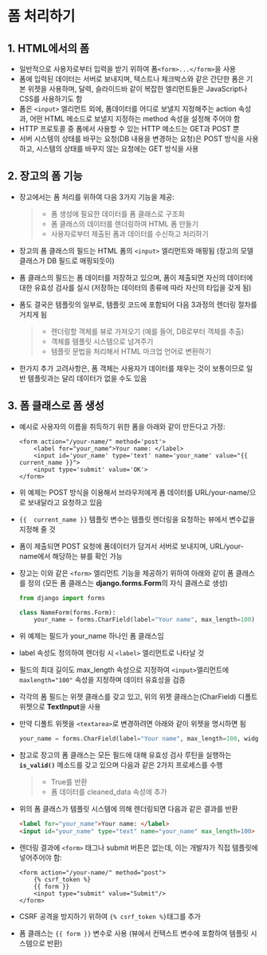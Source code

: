 # 폼 처리하기

## 1. HTML에서의 폼

- 일반적으로 사용자로부터 입력을 받기 위하여 폼`<form>...</form>`을 사용
- 폼에 입력된 데이터는 서버로 보내지며, 텍스트나 체크박스와 같은 간단한 폼은 기본 위젯을 사용하며, 달력, 슬라이드바 같이 복잡한 엘리먼트들은 JavaScript나 CSS를 사용하기도 함
- 폼은 `<input>` 엘리먼트 외에, 폼데이터를 어디로 보낼지 지정해주는 action 속성과, 어떤 HTML 메소드로 보낼지 지정하는 method 속성을 설정해 주어야 함
- HTTP 프로토콜 중 폼에서 사용할 수 있는 HTTP 메소드는 GET과 POST 뿐
- 서버 시스템의 상태를  바꾸는 요청(DB 내용을 변경하는 요청)은 POST 방식을 사용하고, 시스템의 상태를 바꾸지 않는 요청에는 GET 방식을 사용

## 2. 장고의 폼 기능

- 장고에서는 폼 처리를 위하여 다음 3가지 기능을 제공:

  > - 폼 생성에 필요한 데이터를 폼 클래스로 구조화
  > - 폼 클래스의 데이터를 렌더링하여 HTML 폼 만들기
  > - 사용자로부터 제출된 폼과 데이터를 수신하고 처리하기

- 장고의 폼 클래스의 필드는 HTML 폼의 `<input>` 엘리먼트와 매핑됨 (장고의 모델클래스가 DB 필드로 매핑되듯이)

- 폼 클래스의 필드는 폼 데이터를 저장하고 있으며, 폼이 제출되면 자신의 데이터에 대한 유효성 검사를 실시 (저장하는 데이터의 종류에 따라 자신의 타입을 갖게 됨)

- 폼도 결국은 템플릿의 일부로, 템플릿 코드에 포함되어 다음 3과정의 렌더링 절차를 거치게 됨

  > - 렌더링할 객체를 뷰로 가져오기 (예를 들어, DB로부터 객체를 추출)
  > - 객체를 템플릿 시스템으로 넘겨주기
  > - 템플릿 문법을 처리해서 HTML 마크업 언어로 변환하기

- 한가지 추가 고려사항은, 폼 객체는 사용자가 데이터를 채우는 것이 보통이므로 일반 템플릿과는 달리 데이터가 없을 수도 있음

## 3. 폼 클래스로 폼 생성

- 예시로 사용자의 이름을 취득하기 위한 폼을 아래와 같이 만든다고 가정:

  ```django
  <form action="/your-name/" method='post'>
      <label for="your_name">Your name: </label>
      <input id='your_name' type='text' name='your_name' value="{{ current_name }}">
      <input type='submit' value='OK'>
  </form>
  ```

- 위 예제는 POST 방식을 이용해서 브라우저에게 폼 데이터를 URL/your-name/으로 보내달라고 요청하고 있음

- `{{  current_name }}` 템플릿 변수는 템플릿 렌더링을 요청하는 뷰에서 변수값을 지정해 줄 것

- 폼이 제출되면 POST 요청에 폼데이터가 담겨서 서버로 보내지며, URL/your-name에서 해당하는 뷰를 확인 가능

- 장고는 이와 같은 `<form>` 엘리먼트 기능을 제공하기 위하여 아래와 같이 폼 클래스를 정의 (모든 폼 클래스는 **django.forms.Form**의 자식 클래스로 생성)

  ```python
  from django import forms
  
  class NameForm(forms.Form):
      your_name = forms.CharField(label="Your name", max_length=100)
  ```

- 위 예제는 필드가 your_name 하나인 폼 클래스임

- label 속성도 정의하여 렌더링 시 `<label>` 엘리먼트로 나타날 것

- 필드의 최대 길이도 max_length 속성으로 지정하여 `<input>`엘리먼트에  `maxlength="100"` 속성을 지정하며 데이터 유효성을 검증

- 각각의 폼 필드는 위젯 클래스를 갖고 있고, 위의 위젯 클래스는(CharField) 디폴트 위젯으로 **TextInput**을 사용

- 만약 디폴트 위젯을 `<textarea>`로 변경하려면 아래와 같이 위젯을 명시하면 됨

  ```python
  your_name = forms.CharField(label="Your name", max_length=100, widget=formss.Textarea)
  ```

- 참고로 장고의 폼 클래스는 모든 필드에 대해 유효성 검사 루틴을  실행하는 **`is_valid()`** 메소드를 갖고 있으며 다음과 같은 2가지 프로세스를 수행

  > - True를 반환
  > - 폼 데이터를 cleaned_data 속성에 추가

- 위의 폼 클래스가 템플릿 시스템에 의해 렌더링되면 다음과 같은 결과를 반환

  ```html
  <label for="your_name">Your name: </label>
  <input id="your_name" type="text" name="your_name" max_length=100>
  ```

- 렌더링 결과에 `<form>` 태그나 submit 버튼은 없는데, 이는 개발자가 직접 템플릿에 넣어주어야 함:

  ```django
  <form action="/your-name/" method="post">
      {% csrf_token %}
      {{ form }}
      <input type="submit" value="Submit"/>
  </form>
  ```

- CSRF 공격을 방지하기 위하여 `{% csrf_token %}`태그를 추가

- 폼 클래스는 `{{ form }}` 변수로 사용 (뷰에서 컨텍스트 변수에 포함하여 템플릿 시스템으로 반환)